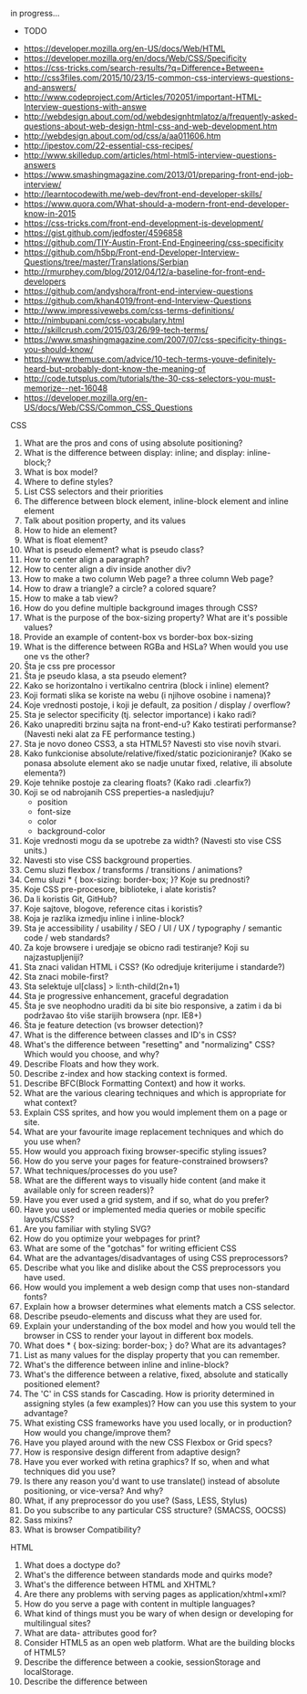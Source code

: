in progress...
* TODO
- https://developer.mozilla.org/en-US/docs/Web/HTML
- https://developer.mozilla.org/en/docs/Web/CSS/Specificity
- https://css-tricks.com/search-results/?q=Difference+Between+
- http://css3files.com/2015/10/23/15-common-css-interviews-questions-and-answers/
- http://www.codeproject.com/Articles/702051/important-HTML-Interview-questions-with-answe
- http://webdesign.about.com/od/webdesignhtmlatoz/a/frequently-asked-questions-about-web-design-html-css-and-web-development.htm
- http://webdesign.about.com/od/css/a/aa011606.htm
- http://ipestov.com/22-essential-css-recipes/
- http://www.skilledup.com/articles/html-html5-interview-questions-answers
- https://www.smashingmagazine.com/2013/01/preparing-front-end-job-interview/
- http://learntocodewith.me/web-dev/front-end-developer-skills/
- https://www.quora.com/What-should-a-modern-front-end-developer-know-in-2015
- https://css-tricks.com/front-end-development-is-development/
- https://gist.github.com/jedfoster/4596858
- https://github.com/TIY-Austin-Front-End-Engineering/css-specificity
- https://github.com/h5bp/Front-end-Developer-Interview-Questions/tree/master/Translations/Serbian
- http://rmurphey.com/blog/2012/04/12/a-baseline-for-front-end-developers
- https://github.com/andyshora/front-end-interview-questions
- https://github.com/khan4019/front-end-Interview-Questions
- http://www.impressivewebs.com/css-terms-definitions/
- http://nimbupani.com/css-vocabulary.html
- http://skillcrush.com/2015/03/26/99-tech-terms/
- https://www.smashingmagazine.com/2007/07/css-specificity-things-you-should-know/
- https://www.themuse.com/advice/10-tech-terms-youve-definitely-heard-but-probably-dont-know-the-meaning-of
- http://code.tutsplus.com/tutorials/the-30-css-selectors-you-must-memorize--net-16048
- https://developer.mozilla.org/en-US/docs/Web/CSS/Common_CSS_Questions

CSS

1. What are the pros and cons of using absolute positioning?
2. What is the difference between display: inline; and display: inline-block;?
3. What is box model?
4. Where to define styles?
5. List CSS selectors and their priorities
6. The difference between block element, inline-block element and inline element
7. Talk about position property, and its values
8. How to hide an element?
9. What is float element?
10. What is pseudo element? what is pseudo class?
11. How to center align a paragraph?
12. How to center align a div inside another div?
13. How to make a two column Web page? a three column Web page?
14. How to draw a triangle? a circle? a colored square?
15. How to make a tab view?
16. How do you define multiple background images through CSS?
17. What is the purpose of the box-sizing property? What are it's possible values?
18. Provide an example of content-box vs border-box box-sizing
19. What is the difference between RGBa and HSLa? When would you use one vs the other?
20. Šta je css pre processor
21. Šta je pseudo klasa, a sta pseudo element?
22. Kako se horizontalno i vertikalno centrira (block i inline) element?
23. Koji formati slika se koriste na webu (i njihove osobine i namena)?
24. Koje vrednosti postoje, i koji je default, za position / display / overflow?
25. Sta je selector specificity (tj. selector importance) i kako radi?
26. Kako unaprediti brzinu sajta na front-end-u? Kako testirati performanse? (Navesti neki alat za FE performance testing.)
27. Sta je novo doneo CSS3, a sta HTML5? Navesti sto vise novih stvari.
28. Kako funkcionise absolute/relative/fixed/static pozicioniranje? (Kako se ponasa absolute element ako se nadje unutar fixed, relative, ili absolute elementa?)
29. Koje tehnike postoje za clearing floats? (Kako radi .clearfix?)
30. Koji se od nabrojanih CSS preperties-a nasledjuju?
    - position
    - font-size
    - color
    - background-color
31. Koje vrednosti mogu da se upotrebe za width? (Navesti sto vise CSS units.)
32. Navesti sto vise CSS background properties.
33. Cemu sluzi flexbox / transforms / transitions / animations?
34. Cemu sluzi * { box-sizing: border-box; }? Koje su prednosti?
35. Koje CSS pre-procesore, biblioteke, i alate koristis?
36. Da li koristis Git, GitHub?
37. Koje sajtove, blogove, reference citas i koristis?
38. Koja je razlika izmedju inline i inline-block?
39. Sta je accessibility / usability / SEO / UI / UX / typography / semantic code / web standards?
40. Za koje browsere i uredjaje se obicno radi testiranje? Koji su najzastupljeniji?
41. Sta znaci validan HTML i CSS? (Ko odredjuje kriterijume i standarde?)
42. Sta znaci mobile-first?
43. Sta selektuje ul[class] > li:nth-child(2n+1)
44. Sta je progressive enhancement, graceful degradation
45. Šta je sve neophodno uraditi da bi site bio responsive, a zatim i da bi podržavao što više starijih browsera (npr. IE8+)
46. Šta je feature detection (vs browser detection)?
47. What is the difference between classes and ID's in CSS?
48. What's the difference between "resetting" and "normalizing" CSS? Which would you choose, and why?
49. Describe Floats and how they work.
50. Describe z-index and how stacking context is formed.
51. Describe BFC(Block Formatting Context) and how it works.
52. What are the various clearing techniques and which is appropriate for what context?
53. Explain CSS sprites, and how you would implement them on a page or site.
54. What are your favourite image replacement techniques and which do you use when?
55. How would you approach fixing browser-specific styling issues?
56. How do you serve your pages for feature-constrained browsers?
57. What techniques/processes do you use?
58. What are the different ways to visually hide content (and make it available only for screen readers)?
59. Have you ever used a grid system, and if so, what do you prefer?
60. Have you used or implemented media queries or mobile specific layouts/CSS?
61. Are you familiar with styling SVG?
62. How do you optimize your webpages for print?
63. What are some of the "gotchas" for writing efficient CSS
64. What are the advantages/disadvantages of using CSS preprocessors?
65. Describe what you like and dislike about the CSS preprocessors you have used.
66. How would you implement a web design comp that uses non-standard fonts?
67. Explain how a browser determines what elements match a CSS selector.
68. Describe pseudo-elements and discuss what they are used for.
69. Explain your understanding of the box model and how you would tell the browser in CSS to render your layout in different box models.
70. What does * { box-sizing: border-box; } do? What are its advantages?
71. List as many values for the display property that you can remember.
72. What's the difference between inline and inline-block?
73. What's the difference between a relative, fixed, absolute and statically positioned element?
74. The 'C' in CSS stands for Cascading. How is priority determined in assigning styles (a few examples)? How can you use this system to your advantage?
75. What existing CSS frameworks have you used locally, or in production? How would you change/improve them?
76. Have you played around with the new CSS Flexbox or Grid specs?
77. How is responsive design different from adaptive design?
78. Have you ever worked with retina graphics? If so, when and what techniques did you use?
79. Is there any reason you'd want to use translate() instead of absolute positioning, or vice-versa? And why?
80. What, if any preprocessor do you use? (Sass, LESS, Stylus)
81. Do you subscribe to any particular CSS structure? (SMACSS, OOCSS)
82. Sass mixins?
83. What is browser Compatibility?

HTML

1. What does a doctype do?
2. What's the difference between standards mode and quirks mode?
3. What's the difference between HTML and XHTML?
4. Are there any problems with serving pages as application/xhtml+xml?
5. How do you serve a page with content in multiple languages?
6. What kind of things must you be wary of when design or developing for multilingual sites?
7. What are data- attributes good for?
8. Consider HTML5 as an open web platform. What are the building blocks of HTML5?
9. Describe the difference between a cookie, sessionStorage and localStorage.
10. Describe the difference between <script>, <script async> and <script defer>.
11. Why is it generally a good idea to position CSS <link>s between <head></head> and JS <script>s just before </body>? Do you know any exceptions?
12. What is progressive rendering?
13. Have you used different HTML templating languages before?
